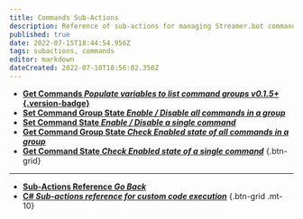 ```yaml
---
title: Commands Sub-Actions
description: Reference of sub-actions for managing Streamer.bot commands
published: true
date: 2022-07-15T18:44:54.956Z
tags: subactions, commands
editor: markdown
dateCreated: 2022-07-10T18:56:02.350Z
---
```


* [**Get Commands *Populate variables to list command groups* *v0.1.5+*{.version-badge}**](/en/Sub-Actions/Commands/Get-Commands)
* [**Set Command Group State *Enable / Disable all commands in a group***](/Sub-Actions/command-group-state)
* [**Set Command State *Enable / Disable a single command***](/Sub-Actions/Get-Command-State)
* [**Get Command Group State *Check Enabled state of all commands in a group***](/Sub-Actions/Get-Command-Group-State)
* [**Get Command State *Check Enabled state of a single command***](/Sub-Actions/Commands/Get-Command-State)
{.btn-grid}

---

- [<i class="mdi mdi-chevron-left"></i>**Sub-Actions Reference *Go Back***](/en/Sub-Actions)
- [<i class="mdi mdi-code-braces primary--text"></i> **C# *Sub-actions reference for custom code execution***](/en/Sub-Actions/CSharp)
{.btn-grid .mt-10}